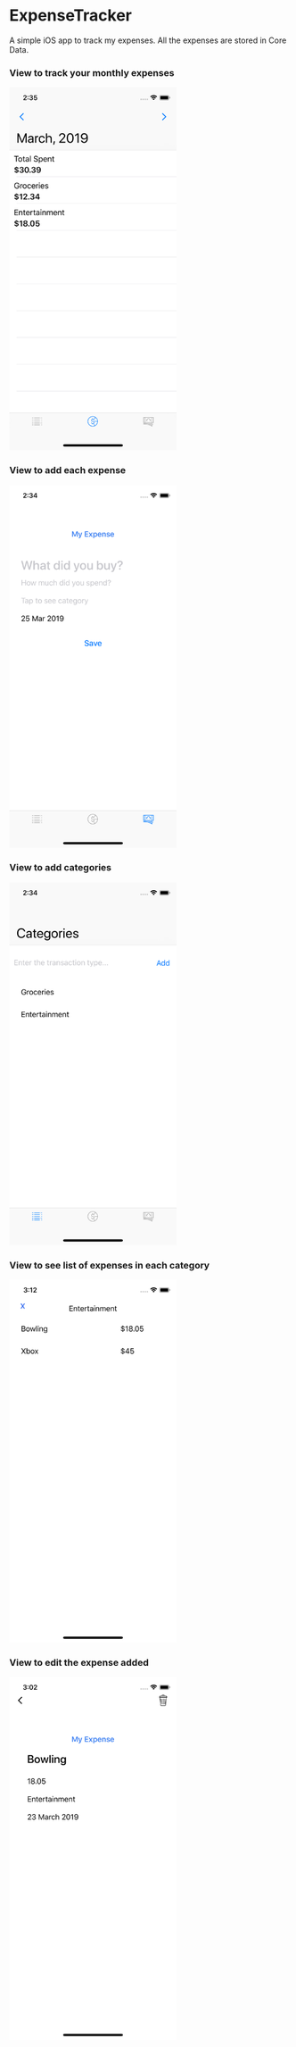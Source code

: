 # ExpenseTracker

A simple iOS app to track my expenses. All the expenses are stored in Core Data.

### View to track your monthly expenses

<p>
  <img src="/Screenshots/Expense List.png" width=300 height=650 />
</p>

### View to add each expense

<p>
  <img src="/Screenshots/New Expense.png" width=300 height=650 />
</p>

### View to add categories

<p>
  <img src="/Screenshots/Categories.png" width=300 height=650 />
</p>

### View to see list of expenses in each category

<p>
  <img src="/Screenshots/Expense History.png" width=300 height=650 />
</p>

### View to edit the expense added

<p>
  <img src="/Screenshots/Edit Expense.png" width=300 height=650 />
</p>
